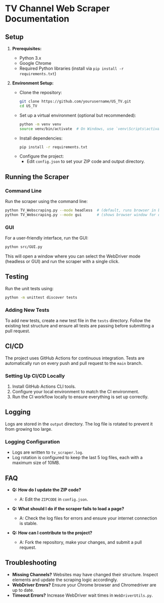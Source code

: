 # TV Channel Web Scraper Documentation

## Setup

1. **Prerequisites:**
   - Python 3.x
   - Google Chrome
   - Required Python libraries (install via `pip install -r requirements.txt`)

2. **Environment Setup:**
   - Clone the repository:
     ```sh
     git clone https://github.com/yourusername/US_TV.git
     cd US_TV
     ```
   - Set up a virtual environment (optional but recommended):
     ```sh
     python -m venv venv
     source venv/bin/activate  # On Windows, use `venv\Scripts\activate`
     ```
   - Install dependencies:
     ```sh
     pip install -r requirements.txt
     ```
   - Configure the project:
     - Edit `config.json` to set your ZIP code and output directory.

## Running the Scraper

### Command Line

Run the scraper using the command line:

```sh
python TV_Webscraping.py --mode headless  # (default, runs browser in background)
python TV_Webscraping.py --mode gui       # (shows browser window for debugging)
```

### GUI

For a user-friendly interface, run the GUI:

```sh
python src/GUI.py
```

This will open a window where you can select the WebDriver mode (headless or GUI) and run the scraper with a single click.

## Testing

Run the unit tests using:

```sh
python -m unittest discover tests
```

### Adding New Tests

To add new tests, create a new test file in the `tests` directory. Follow the existing test structure and ensure all tests are passing before submitting a pull request.

## CI/CD

The project uses GitHub Actions for continuous integration. Tests are automatically run on every push and pull request to the `main` branch.

### Setting Up CI/CD Locally

1. Install GitHub Actions CLI tools.
2. Configure your local environment to match the CI environment.
3. Run the CI workflow locally to ensure everything is set up correctly.

## Logging

Logs are stored in the `output` directory. The log file is rotated to prevent it from growing too large.

### Logging Configuration

- Logs are written to `tv_scraper.log`.
- Log rotation is configured to keep the last 5 log files, each with a maximum size of 10MB.

## FAQ

- **Q: How do I update the ZIP code?**
  - A: Edit the `ZIPCODE` in `config.json`.

- **Q: What should I do if the scraper fails to load a page?**
  - A: Check the log files for errors and ensure your internet connection is stable.

- **Q: How can I contribute to the project?**
  - A: Fork the repository, make your changes, and submit a pull request.

## Troubleshooting

- **Missing Channels?** Websites may have changed their structure. Inspect elements and update the scraping logic accordingly.
- **WebDriver Errors?** Ensure your Chrome browser and Chromedriver are up to date.
- **Timeout Errors?** Increase WebDriver wait times in `WebDriverUtils.py`. 